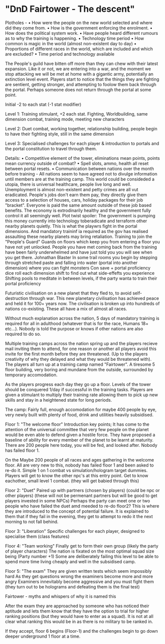 # "DnD Fairtower - The descent"

Plotholes -
• How were the people on the new world selected and where did they come from.
• How is the government enforcing the enrolment.
• How does the political system work.
• Have people heard different rumours as to why the training is happening.
• Technology time period
• How common is magic in the world (almost non-existent day to day)
• Proportions of different races in the world, which are included and which are excluded?
• Time period and technology available

The People's guild have bitten off more than they can chew with their latest expansion. Like it or not, we are entering into a war, and the moment we stop attacking we will be met at home with a gigantic army, potentially an extinction level event. Players start to notice that the things they are fighting are sentient, getting stronger, and attempting to foolow them back through the portal. Perhaps someone does not return through the portal at some point.

Initial -2 to each stat (-1 stat modifier)

Level 1:
Training stimulant, +2 each stat. Fighting, Worldbuilding, same dimension combat, training mode, meeting new characters

Level 2:
Duet combat, working together, relationship building, people begin to have their fighting style, still in the same dimension

Level 3:
Specialised challenges for each player & introduction to portals and the portal constitution to travel through them.



Details:
• Competitive element of the tower, eliminations mean points, points mean currency outside of combat?
• Spell slots, ammo, health all reset between portal resets.
• Communication between nations over the month before training - All nations seem to have agreed not to divulge information until members are at the training camp.
This world could be consideded a utopia, there is universal healthcare, people live long and well. Unemployment is almost non-existent and petty crimes are all vut eradicated. People's jobs don't earn them pay, they directly give them access to a selection of houses, cars, holiday packages for their job "bracket". Everyone is paid the same amount outside of these job based benefits.
The economy is extrodinarily healthy and the government fully control it all seemingly well.
Plot twist spoiler: The government is pumping this money currently into technology toberadicate and terraform other nearby planets quietly. This is what the playwrs fight in the portal dimensions. And mandatory traininf ia required as the gov has realised assaulting these nearby planets may bring retaliation.
Training to join the "People's Guard"
Guards on floors which keep you from entering a floor you have not yet unlocked.
People you have met coming back from the training have been fairly underwhelmed and have just told you you will see when you get there.
Johnathan Blaster
In some trail rooms you begin by stepping through stretched paste and falling into water (portal into another dimension) where you can fight monsters 
Con save + portal proficiency dice roll each dimension shift to find out what side-effefts you experience 
Shifting pools to meditate in between levels, if the party wanta to train their portal proficiency 

Futuristic civilisation on a new planet that they fled to, to avoid self-destruction through war.
This new planetary civilisation has achieved peace and held it for 100+ years now.
The civilisation is broken up into hundreds of nations co-existing. These all have a mix of almost all races.

Without much explanation across the nation, 5 days of mandatory training is required for all in adulthood (whatever that is for the race, Humans 18+ etc...).
Nobody is told the purpose or knows if other nations are also required to do so.

Multiple training camps across the nation spring up and the players recieve mail inviting them to attend, for one reason or another all players avoid this invite for the first month before they are threatened. (Up to the players creativity of why they delayed and what they would be threatened with).
The players all turn up at a training camp named "Fairtower". A tiresome 5 floor building, very boring and mundane from the outside, surrounded by temporary accomodation.

As the players progress each day they go up a floor.
Levels of the tower should be conquered 1/day if successful in the training tasks.
Players are given a stimulant to multiply their training rate allowing them to pick up new skills and stay in a heightened state for long periods.

The camp: Fairly full, enough accomodation for maybe 400 people by eye, very newly built with plenty of food, drink and utilities heavily subsidised.

Floor 1: "The welcome floor"
Introduction key points; It has come to the attention of the universal committee that very few people on the planet would be even able to defend given a hostile force. They have proposed a baseline of ability for every member of the planet to be learnt at maturity. There are 200 people here today, you will be fed, and looked after. Nobody has failed floor 1.

On the Maybe 200 people of all races and ages gathering in the welcome floor. All are very new to this, nobody has failed floor 1 and been asked to re-do it.
Simple 1 on 1 combat vs simulation/hologram target dummies. Players will get to know the other npc's at this entry point. Get to know eachother, small level 1 combat. (they will get babied through this)

Floor 2: "Duet"
Paired up with partners (chosen by players) (could be npc or other players) (these will not be permenant partners but will be good to get players invested in some NPCs)
Perhaps the party can meet one or two people who have failed the duet amd meeded to re-do floor2? This is where they are introduced to the concept of potential failure. It is explained to them that if they fail in the evening, they get to attempt to redo it the next morning to not fall behind.

Floor 3: "Liberation"
Specific challenges for each player, designed to specialise them (class features)

Floor 4: "Team working"
Finally get to form their own group (likely the party of player characters)
The nation is fixated on the most optimal squad size being (Party number +1)
Some are deliberately failing this level to be able to spend more time living cheaply and well in the subsidised camp.

Floor 5: "The exam"
They are given written tests which seem impossibly hard
As they get questions wrong the examiners become more and more angry
Examiners innevitably become aggressive and you must fight them (they turn out to be holograms and defeating them is the final test)

Fairtower - myths and whispers of why it is named this

After the exam they are approached by someone who has noticed their aptitude and lets them know that they have the option to trial for higher ranking positions (but they would have to enter as a squad). It is not at all clear what ranking this would be in as there is no military to be ranked in.

If they accept, floor 6 begins (Floor-1) and the challenges begin to go down deeper underground 1 floor at a time.
